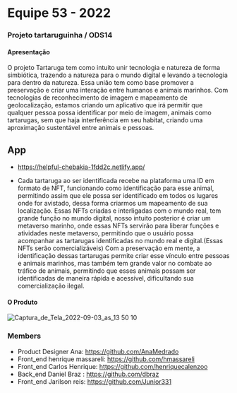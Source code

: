 # Equipe 53 - 2022
### Projeto tartaruguinha / ODS14

#### Apresentação 

O projeto Tartaruga tem como intuito unir tecnologia e natureza de forma simbiótica, trazendo a natureza para o mundo digital e levando a tecnologia para dentro da natureza. Essa união tem como base promover a preservação e criar uma interação entre humanos e animais marinhos.
Com tecnologias de reconhecimento de imagem e mapeamento de geolocalização, estamos criando um aplicativo que irá permitir que qualquer pessoa possa identificar por meio de imagem, animais como tartarugas, sem que haja interferência em seu habitat,  criando uma aproximação sustentável entre animais e pessoas.

## App

- https://helpful-chebakia-1fdd2c.netlify.app/

- Cada tartaruga ao ser identificada recebe na plataforma uma ID em formato de NFT, funcionando como identificação para esse animal, permitindo assim que ele possa ser identificado em todos os lugares onde for avistado, dessa forma criarmos um mapeamento de sua localização.
Essas NFTs criadas e interligadas com o mundo real, tem grande função no mundo digital, nosso intuito posterior é criar um metaverso marinho, onde essas NFTs servirão para liberar funções e atividades neste metaverso, permitindo que o usuário possa acompanhar as tartarugas identificadas no mundo real e digital.(Essas NFTs serão comercializáveis)
Com a preservação em mente, a identificação dessas tartarugas permite criar esse vínculo entre pessoas e animais marinhos, mas também tem grande valor no combate ao tráfico de animais, permitindo que esses animais possam ser identificadas de maneira rápida e acessível, dificultando sua comercialização ilegal.

#### O Produto

![Captura_de_Tela_2022-09-03_as_13 50 10](https://user-images.githubusercontent.com/37476883/188319489-7a8a118a-c0ef-4a0d-bf71-354d5815d4e0.png)

### Members
 - Product Designer Ana: https://github.com/AnaMedrado
 - Front_end henrique massareli: https://github.com/hmassareli
 - Front_end Carlos Henrique: https://github.com/henriquecalenzoo
 - Back_end Daniel Braz :  https://github.com/dbraz
 - Front_end Jarilson reis: https://github.com/Junior331

